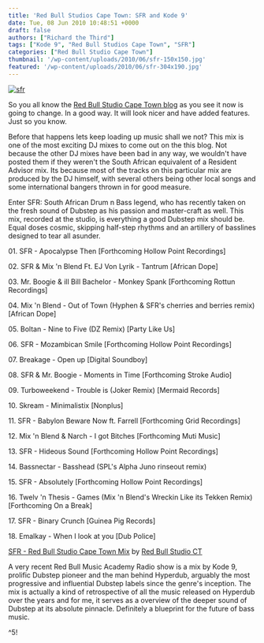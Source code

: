 ```yaml
---
title: 'Red Bull Studios Cape Town: SFR and Kode 9'
date: Tue, 08 Jun 2010 10:48:51 +0000
draft: false
authors: ["Richard the Third"]
tags: ["Kode 9", "Red Bull Studios Cape Town", "SFR"]
categories: ["Red Bull Studio Cape Town"]
thumbnail: '/wp-content/uploads/2010/06/sfr-150x150.jpg'
featured: '/wp-content/uploads/2010/06/sfr-304x190.jpg'
---
```


[![](/wp-content/uploads/2010/06/sfr.jpg "sfr")](/wp-content/uploads/2010/06/sfr.jpg)

So you all know the [Red Bull Studio Cape Town blog](http://redbullstudioscapetown.wordpress.com/ "Red Bull Studio Cape Town") as you see it now is going to change. In a good way. It will look nicer and have added features. Just so you know.

Before that happens lets keep loading up music shall we not? This mix is one of the most exciting DJ mixes to come out on the this blog. Not because the other DJ mixes have been bad in any way, we wouldn't have posted them if they weren't the South African equivalent of a Resident Advisor mix. Its because most of the tracks on this particular mix are produced by the DJ himself, with several others being other local songs and some international bangers thrown in for good measure.

Enter SFR: South African Drum n Bass legend, who has recently taken on the fresh sound of Dubstep as his passion and master-craft as well. This mix, recorded at the studio, is everything a good Dubstep mix should be. Equal doses cosmic, skipping half-step rhythms and an artillery of basslines designed to tear all asunder.

01\. SFR - Apocalypse Then \[Forthcoming Hollow Point Recordings\]

02\. SFR & Mix 'n Blend Ft. EJ Von Lyrik - Tantrum \[African Dope\]

03\. Mr. Boogie & ill Bill Bachelor - Monkey Spank \[Forthcoming Rottun Recordings\]

04\. Mix 'n Blend - Out of Town (Hyphen & SFR's cherries and berries remix) \[African Dope\]

05\. Boltan - Nine to Five (DZ Remix) \[Party Like Us\]

06\. SFR - Mozambican Smile \[Forthcoming Hollow Point Recordings\]

07\. Breakage - Open up \[Digital Soundboy\]

08\. SFR & Mr. Boogie - Moments in Time \[Forthcoming Stroke Audio\]

09\. Turboweekend - Trouble is (Joker Remix) \[Mermaid Records\]

10\. Skream - Minimalistix \[Nonplus\]

11\. SFR - Babylon Beware Now ft. Farrell \[Forthcoming Grid Recordings\]

12\. Mix 'n Blend & Narch - I got Bitches \[Forthcoming Muti Music\]

13\. SFR - Hideous Sound \[Forthcoming Hollow Point Recordings\]

14\. Bassnectar - Basshead (SPL's Alpha Juno rinseout remix)

15\. SFR - Absolutely \[Forthcoming Hollow Point Recordings\]

16\. Twelv 'n Thesis - Games (Mix 'n Blend's Wreckin Like its Tekken Remix) \[Forthcoming On a Break\]

17\. SFR - Binary Crunch \[Guinea Pig Records\]

18\. Emalkay - When I look at you \[Dub Police\]

 [SFR - Red Bull Studio Cape Town Mix](http://soundcloud.com/red-bull-studio-ct/sfr-red-bull-studio-cape-town-mix) by [Red Bull Studio CT](http://soundcloud.com/red-bull-studio-ct)

A very recent Red Bull Music Academy Radio show is a mix by Kode 9, prolific Dubstep pioneer and the man behind Hyperdub, arguably the most progressive and influential Dubstep labels since the genre's inception. The mix is actually a kind of retrospective of all the music released on Hyperdub over the years and for me, it serves as a overview of the deeper sound of Dubstep at its absolute pinnacle. Definitely a blueprint for the future of bass music.

^5!

